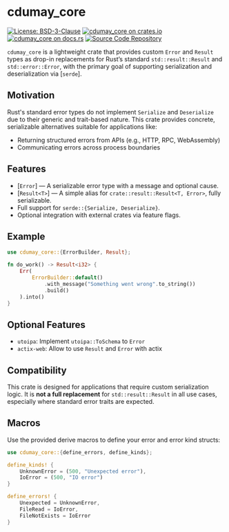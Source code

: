 # cdumay_core

[![License: BSD-3-Clause](https://img.shields.io/badge/license-BSD--3--Clause-blue)](./LICENSE)
[![cdumay_core on crates.io](https://img.shields.io/crates/v/cdumay_core)](https://crates.io/crates/cdumay_core)
[![cdumay_core on docs.rs](https://docs.rs/cdumay_core/badge.svg)](https://docs.rs/cdumay_core)
[![Source Code Repository](https://img.shields.io/badge/Code-On%20GitHub-blue?logo=GitHub)](https://github.com/cdumay/cdumay_core)

`cdumay_core` is a lightweight crate that provides custom `Error` and `Result` types
as drop-in replacements for Rust’s standard `std::result::Result` and `std::error::Error`,
with the primary goal of supporting serialization and deserialization via [`serde`].

## Motivation

Rust's standard error types do not implement `Serialize` and `Deserialize` due to
their generic and trait-based nature. This crate provides concrete, serializable
alternatives suitable for applications like:

- Returning structured errors from APIs (e.g., HTTP, RPC, WebAssembly)
- Communicating errors across process boundaries

## Features

- [`Error`] — A serializable error type with a message and optional cause.
- [`Result<T>`] — A simple alias for `crate::result::Result<T, Error>`, fully serializable.
- Full support for `serde::{Serialize, Deserialize}`.
- Optional integration with external crates via feature flags.

## Example

```rust
use cdumay_core::{ErrorBuilder, Result};

fn do_work() -> Result<i32> {
    Err(
        ErrorBuilder::default()
            .with_message("Something went wrong".to_string())
            .build()
    ).into()
}
```

## Optional Features

- `utoipa`: Implement `utoipa::ToSchema` to `Error`
- `actix-web`: Allow to use `Result` and `Error` with actix

## Compatibility

This crate is designed for applications that require custom serialization logic.
It is **not a full replacement** for `std::result::Result` in all use cases, especially
where standard error traits are expected.

## Macros

Use the provided derive macros to define your error and error kind structs:

```rust
use cdumay_core::{define_errors, define_kinds};

define_kinds! {
    UnknownError = (500, "Unexpected error"),
    IoError = (500, "IO error")
}

define_errors! {
    Unexpected = UnknownError,
    FileRead = IoError,
    FileNotExists = IoError
}
```
